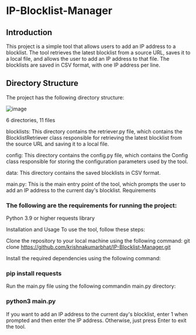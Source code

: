 # IP-Blocklist-Manager

## Introduction
This project is a simple tool that allows users to add an IP address to a blocklist. The tool retrieves the latest blocklist from a source URL, saves it to a local file, and allows the user to add an IP address to that file. The blocklists are saved in CSV format, with one IP address per line.

## Directory Structure
The project has the following directory structure:


![image](https://user-images.githubusercontent.com/79183768/226090564-a7b7c019-2c46-40d3-b817-83dd6364a8d2.png)


6 directories, 11 files 


blocklists: This directory contains the retriever.py file, which contains the BlocklistRetriever class responsible for retrieving the latest blocklist from the source URL and saving it to a local file.

config: This directory contains the config.py file, which contains the Config class responsible for storing the configuration parameters used by the tool.

data: This directory contains the saved blocklists in CSV format.

main.py: This is the main entry point of the tool, which prompts the user to add an IP address to the current day's blocklist.
Requirements


### The following are the requirements for running the project:

Python 3.9 or higher
requests library

Installation and Usage
To use the tool, follow these steps:

Clone the repository to your local machine using the following command:
git clone https://github.com/krishnakumarbhat/IP-Blocklist-Manager.git

Install the required dependencies using the following command:

### pip install requests
Run the main.py file using the following commandin main.py directory:

### python3 main.py


If you want to add an IP address to the current day's blocklist, enter 1 when prompted and then enter the IP address. Otherwise, just press Enter to exit the tool.
